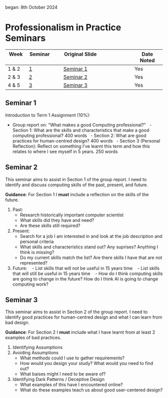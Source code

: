 began: 8th October 2024

# Professionalism in Practice Seminars

| Week   | Seminar         | Original Slide                               | Date Noted |
| ------ | --------------- | -------------------------------------------- | ---------- |
| 1 & 2  | [1](#seminar-1) | [Seminar 1](seminarMaterials/a.Seminar1.pdf) | Yes        |
| 2 & 3  | [2](#seminar-2) | [Seminar 2](seminarMaterials/b.Seminar2.pdf) | Yes        |
| 4 & 5  | [3](#seminar-3) | [Seminar 3](seminarMaterials/c.Seminar3.pdf) | Yes        |

## Seminar 1

Introduction to Term 1 Assignment (10%):

- Group report on: "What makes a good Computing professional?"
    - Section 1: What are the skills and characteristics that make a good computing professional? 400 words
    - Section 2: What are good practices for human-centred design? 400 words
    - Section 3 (Personal Reflection): Reflect on something I've learnt this term and how this relates to where I see myself in 5 years. 250 words

## Seminar 2

This seminar aims to assist in Section 1 of the group report. I need to identify and discuss computing skills of the past, present, and future.

**Guidance**: For Section 1 I **must** include a reflection on the skills of the future.

1. Past:
   - Research historically important computer scientist
   - What skills did they have and need?
   - Are these skills still required?
2. Present:
   - Search for a job I am interested in and look at the job description and personal criteria
   - What skills and characteristics stand out? Any suprises? Anything I think is missing?
   - Do my current skills match the list? Are there skills I have that are not represented?
3. Future:
      - List skills that will not be useful in 15 years time
      - List skills that will still be useful in 15 years time
      - How do I think computing skills are going to change in the future? How do I think AI is going to change computing work?

## Seminar 3

This seminar aims to assist in Section 2 of the group report. I need to identify good practices for human-centred design and what I can learn from bad design.

**Guidance**: For Section 2 I **must** include what I have learnt from at least 2 examples of bad practices.

1. Identifying Assumptions
2. Avoiding Assumptions
   - What methods could I use to gather requirements?
   - How would you design your study? What would you need to find out?
   - What baises might I need to be aware of?
3. Identifying Dark Patterns / Deceptive Design
   - What examples of this have I encountered online?
   - What do these examples teach us about good user-centered design?
